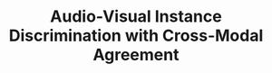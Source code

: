 ---
id:             2021-avid
title:          "Audio-Visual Instance Discrimination with Cross-Modal Agreement"
authors:        <b>Pedro Morgado</b>, Nuno Vasconcelos, Ishan Misra
venue:          IEEE/CVF Conf. on Computer Vision and Pattern Recognition (CVPR), 2021.
year:           "2021-03"
thumbnail:      assets/publications/2021-avid/thumbnail.jpg
links:
    pdf:    	assets/publications/2021-avid/cvpr21-avid.pdf
    arxiv:      https://arxiv.org/abs/2004.12943
    code:       https://github.com/facebookresearch/AVID-CMA
    bibtex:     assets/publications/2021-avid/ref.txt
other_venues:
    - title:    Audio-Visual Instance Discrimination
      venue:    ECCV Workshop - Multi-Modal Video Analysis, 2020.
      links:
        pdf:    assets/publications/2021-avid/eccv20_workshop_avid.pdf
        talk:   https://youtu.be/nkWAVi59Da4
        slides: assets/publications/2021-avid/eccv20_workshop_slides_flattened.pdf
---
